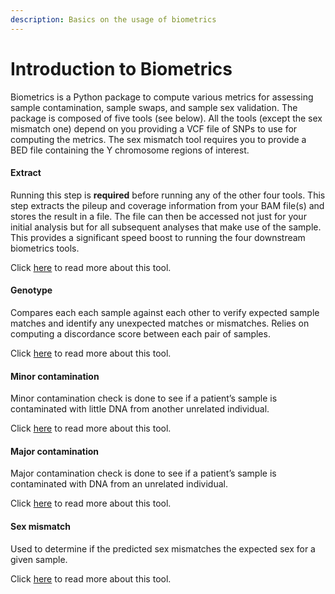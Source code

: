 ```yaml
---
description: Basics on the usage of biometrics
---
```


# Introduction to Biometrics

Biometrics is a Python package to compute various metrics for assessing sample contamination, sample swaps, and sample sex validation. The package is composed of five tools (see below). All the tools (except the sex mismatch one) depend on you providing a VCF file of SNPs to use for computing the metrics. The sex mismatch tool requires you to provide a BED file containing the Y chromosome regions of interest.

#### Extract
Running this step is **required** before running any of the other four tools. This step extracts the pileup and coverage information from your BAM file(s) and stores the result in a file. The file can then be accessed not just for your initial analysis but for all subsequent analyses that make use of the sample. This provides a significant speed boost to running the four downstream biometrics tools.

Click [here](extraction.md) to read more about this tool.

#### Genotype
Compares each each sample against each other to verify expected sample matches and identify any unexpected matches or mismatches. Relies on computing a discordance score between each pair of samples.

Click [here](genotype.md) to read more about this tool.

#### Minor contamination
Minor contamination check is done to see if a patient’s sample is contaminated with little DNA from another unrelated individual.

Click [here](minor-contamination.md) to read more about this tool.

#### Major contamination
Major contamination check is done to see if a patient’s sample is contaminated with DNA from an unrelated individual.

Click [here](major-contamination.md) to read more about this tool.

#### Sex mismatch
Used to determine if the predicted sex mismatches the expected sex for a given sample.

Click [here](sex-mismatch.md) to read more about this tool.
